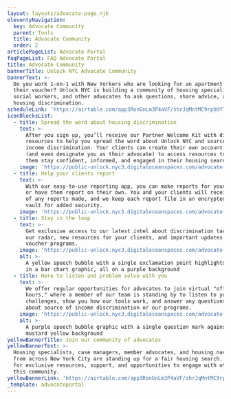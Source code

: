 ```yaml
---
layout: layouts/advocate-page.njk
eleventyNavigation:
  key: Advocate Community
  parent: Tools
  title: Advocate Community
  order: 2
articlePageList: Advocate Portal
faqPageList: FAQ Advocate Portal
title: Advocate Community
bannerTitle: Unlock NYC Advocate Community
bannerText: >-
  Do you work 1-on-1 with New Yorkers who are looking for an apartment with
  their voucher? Unlock NYC is building a community of housing specialists,
  social workers, and other advocates to ask questions, share advice, and end
  housing discrimination.
scheduleLink: 'https://airtable.com/app3RonGnLm3P4aVF/shrJqMntMC9rpUdYT'
iconBlocksList:
  - title: Spread the word about housing discrimination
    text: >-
      After you sign up, you’ll receive our Partner Welcome Kit with digital
      resources to help you spread the word about Unlock NYC and source of
      income discrimination. Your clients can create their own account with us
      (and even designate you as their advocate) to access resources to help
      them stay confident, informed, and engaged in their housing search.
    image: 'https://public-unlock.nyc3.digitaloceanspaces.com/advocate-Image-1.png'
  - title: Help your clients report
    text: >-
      With our easy-to-use reporting app, you can make reports for your clients
      or have them report on their own. You and your clients will receive a copy
      of any reports made, and we keep each report file in an encrypted digital
      vault for added security.
    image: 'https://public-unlock.nyc3.digitaloceanspaces.com/advocate-Image-2.png'
  - title: Stay in the loop
    text: >-
      Get exclusive access to our latest intel about discrimination tactics on
      our radar, new resources for your clients, and important updates about
      voucher programs.
    image: 'https://public-unlock.nyc3.digitaloceanspaces.com/advocate-Image-3.png'
    alt: >-
      A yellow speech bubble with a single exclamation point highlights one line
      in a bar chart graphic, all on a purple background
  - title: Here to listen and problem solve with you
    text: >-
      We offer regular opportunities for advocates to join virtual "office
      hours," where a member of our team is standing by to listen to your
      challenges, show you how our tools work, and answer any questions you have
      about source of income discrimination or our programs.
    image: 'https://public-unlock.nyc3.digitaloceanspaces.com/advocate-Image-4.png'
    alt: >-
      A purple speech bubble graphic with a single question mark against a
      mustard yellow background
yellowBannerTitle: Join our community of advocates
yellowBannerText: >-
  Housing specialists, case managers, member advocates, and housing navigators
  from across New York City are standing up for a fair housing search. Sign up
  for exclusive resources, support, and opportunities to engage with others in
  this community.
yellowBannerLink: 'https://airtable.com/app3RonGnLm3P4aVF/shrJqMntMC9rpUdYT'
_template: advocateportal
---
```


